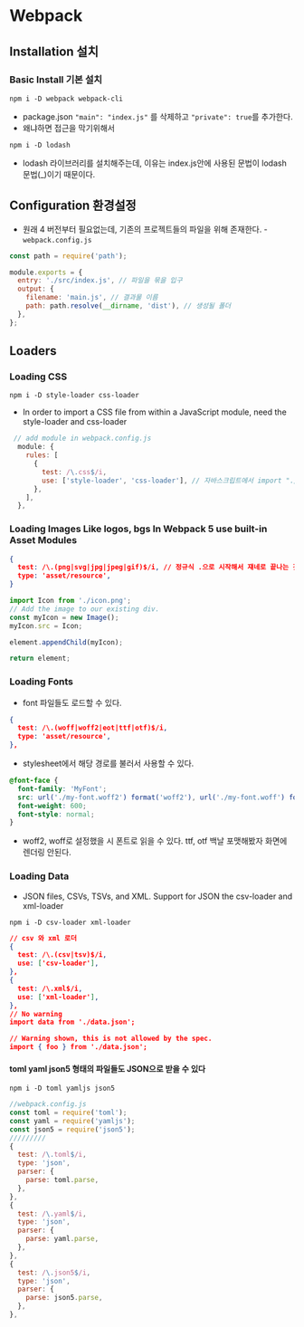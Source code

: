 # Webpack

## Installation 설치

### Basic Install 기본 설치

```shell
npm i -D webpack webpack-cli
```

- package.json `"main": "index.js"` 를 삭제하고 `"private": true`를 추가한다.
- 왜냐하면 접근을 막기위해서

```shell
npm i -D lodash
```

- lodash 라이브러리를 설치해주는데, 이유는 index.js안에 사용된 문법이 lodash 문법(\_)이기 때문이다.

## Configuration 환경설정

- 원래 4 버전부터 필요없는데, 기존의 프로젝트들의 파일을 위해 존재한다. - `webpack.config.js`

```javascript
const path = require('path');

module.exports = {
  entry: './src/index.js', // 파일을 묶을 입구
  output: {
    filename: 'main.js', // 결과물 이름
    path: path.resolve(__dirname, 'dist'), // 생성될 폴더
  },
};
```

## Loaders

### Loading CSS

```shell
npm i -D style-loader css-loader
```

- In order to import a CSS file from within a JavaScript module, need the style-loader and css-loader

```javascript
 // add module in webpack.config.js
  module: {
    rules: [
      {
        test: /\.css$/i,
        use: ['style-loader', 'css-loader'], // 자바스크립트에서 import "./style.css" 사용가능하게된다.
      },
    ],
  },
```

### Loading Images Like logos, bgs In Webpack 5 use built-in Asset Modules

```json
{
  test: /\.(png|svg|jpg|jpeg|gif)$/i, // 정규식 .으로 시작해서 쟤네로 끝나는 것이 있냐
  type: 'asset/resource',
}
```

```javascript
import Icon from './icon.png';
// Add the image to our existing div.
const myIcon = new Image();
myIcon.src = Icon;

element.appendChild(myIcon);

return element;
```

### Loading Fonts

- font 파일들도 로드할 수 있다.

```json
{
  test: /\.(woff|woff2|eot|ttf|otf)$/i,
  type: 'asset/resource',
},
```

- stylesheet에서 해당 경로를 불러서 사용할 수 있다.

```css
@font-face {
  font-family: 'MyFont';
  src: url('./my-font.woff2') format('woff2'), url('./my-font.woff') format('woff');
  font-weight: 600;
  font-style: normal;
}
```

- woff2, woff로 설정했을 시 폰트로 읽을 수 있다. ttf, otf 백날 포맷해봤자 화면에 렌더링 안된다.

### Loading Data

- JSON files, CSVs, TSVs, and XML. Support for JSON the csv-loader and xml-loader

```shell
npm i -D csv-loader xml-loader
```

```json
// csv 와 xml 로더
{
  test: /\.(csv|tsv)$/i,
  use: ['csv-loader'],
},
{
  test: /\.xml$/i,
  use: ['xml-loader'],
},
// No warning
import data from './data.json';

// Warning shown, this is not allowed by the spec.
import { foo } from './data.json';
```

#### toml yaml json5 형태의 파일들도 JSON으로 받을 수 있다

```shell
npm i -D toml yamljs json5
```

```javascript
//webpack.config.js
const toml = require('toml');
const yaml = require('yamljs');
const json5 = require('json5');
/////////
{
  test: /\.toml$/i,
  type: 'json',
  parser: {
    parse: toml.parse,
  },
},
{
  test: /\.yaml$/i,
  type: 'json',
  parser: {
    parse: yaml.parse,
  },
},
{
  test: /\.json5$/i,
  type: 'json',
  parser: {
    parse: json5.parse,
  },
},
```

